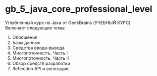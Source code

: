 # gb_5_java_core_professional_level
Углубленный курс по Java от GeekBrains (УЧЕБНЫЙ КУРС)  
Включает следующие темы:
1. Обобщения
2. Базы данных
3. Средства ввода-вывода
4. Многопоточность. Часть I
5. Многопоточность. Часть II
6. Обзор средств разработки
7. Reflection API и аннотации
